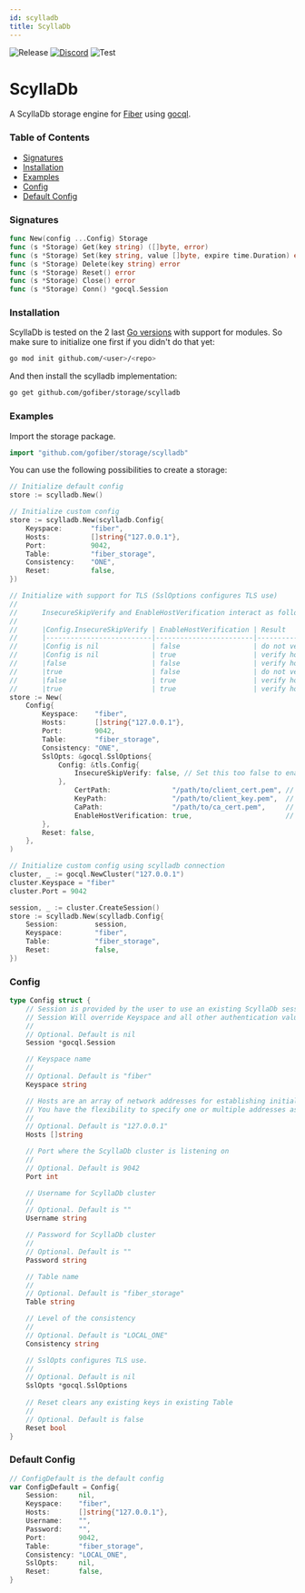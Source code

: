 ```yaml
---
id: scylladb
title: ScyllaDb
---
```


![Release](https://img.shields.io/github/v/tag/gofiber/storage?filter=scylladb*)
[![Discord](https://img.shields.io/discord/704680098577514527?style=flat&label=%F0%9F%92%AC%20discord&color=00ACD7)](https://gofiber.io/discord)
![Test](https://img.shields.io/github/actions/workflow/status/gofiber/storage/test-scylladb.yml?label=Tests)

# ScyllaDb

A ScyllaDb storage engine for [Fiber](https://github.com/gofiber/fiber) using [gocql](https://github.com/scylladb/gocql).

### Table of Contents
- [Signatures](#signatures)
- [Installation](#installation)
- [Examples](#examples)
- [Config](#config)
- [Default Config](#default-config)

### Signatures
```go
func New(config ...Config) Storage
func (s *Storage) Get(key string) ([]byte, error)
func (s *Storage) Set(key string, value []byte, expire time.Duration) error
func (s *Storage) Delete(key string) error
func (s *Storage) Reset() error
func (s *Storage) Close() error
func (s *Storage) Conn() *gocql.Session
```

### Installation
ScyllaDb is tested on the 2 last [Go versions](https://golang.org/dl/) with support for modules. So make sure to initialize one first if you didn't do that yet:
```bash
go mod init github.com/<user>/<repo>
```
And then install the scylladb implementation:
```bash
go get github.com/gofiber/storage/scylladb
```

### Examples
Import the storage package.
```go
import "github.com/gofiber/storage/scylladb"
```

You can use the following possibilities to create a storage:
```go
// Initialize default config
store := scylladb.New()

// Initialize custom config
store := scylladb.New(scylladb.Config{
    Keyspace:       "fiber",
    Hosts:          []string{"127.0.0.1"},
    Port:           9042,
    Table:          "fiber_storage",
    Consistency:    "ONE",
    Reset:          false,
})

// Initialize with support for TLS (SslOptions configures TLS use)
//  
//      InsecureSkipVerify and EnableHostVerification interact as follows:
//
//      |Config.InsecureSkipVerify | EnableHostVerification | Result             |
//      |--------------------------|------------------------|--------------------|
//      |Config is nil             | false                  | do not verify host |
//      |Config is nil             | true                   | verify host        |
//      |false                     | false                  | verify host        |
//      |true                      | false                  | do not verify host |
//      |false                     | true                   | verify host        |
//      |true                      | true                   | verify host        |
store := New(
    Config{
        Keyspace:    "fiber",
        Hosts:       []string{"127.0.0.1"},
        Port:        9042,
        Table:       "fiber_storage",
        Consistency: "ONE",
        SslOpts: &gocql.SslOptions{
            Config: &tls.Config{
                InsecureSkipVerify: false, // Set this too false to enable certificate verification
            },
                CertPath:               "/path/to/client_cert.pem", // Path to the client certificate
                KeyPath:                "/path/to/client_key.pem",  // Path to the client certificate's private key
                CaPath:                 "/path/to/ca_cert.pem",     // Path to the CA certificate
                EnableHostVerification: true,                       // Enable hostname verification
        },
        Reset: false,
    },
)

// Initialize custom config using scylladb connection
cluster, _ := gocql.NewCluster("127.0.0.1")
cluster.Keyspace = "fiber"
cluster.Port = 9042

session, _ := cluster.CreateSession()
store := scylladb.New(scylladb.Config{
    Session:         session,
    Keyspace:        "fiber",
    Table:           "fiber_storage",
    Reset:           false,
})
```

### Config
```go
type Config struct {
    // Session is provided by the user to use an existing ScyllaDb session
    // Session Will override Keyspace and all other authentication values if used
    //
    // Optional. Default is nil
    Session *gocql.Session

    // Keyspace name
    //
    // Optional. Default is "fiber"
    Keyspace string

    // Hosts are an array of network addresses for establishing initial connections
    // You have the flexibility to specify one or multiple addresses as needed
    //
    // Optional. Default is "127.0.0.1"
    Hosts []string

    // Port where the ScyllaDb cluster is listening on
    //
    // Optional. Default is 9042
    Port int

    // Username for ScyllaDb cluster
    //
    // Optional. Default is ""
    Username string

    // Password for ScyllaDb cluster
    //
    // Optional. Default is ""
    Password string

    // Table name
    //
    // Optional. Default is "fiber_storage"
    Table string

    // Level of the consistency
    //
    // Optional. Default is "LOCAL_ONE"
    Consistency string

    // SslOpts configures TLS use.
    //
    // Optional. Default is nil
    SslOpts *gocql.SslOptions
    
    // Reset clears any existing keys in existing Table
    //
    // Optional. Default is false
    Reset bool
}
```

### Default Config
```go
// ConfigDefault is the default config
var ConfigDefault = Config{
    Session:     nil,
    Keyspace:    "fiber",
    Hosts:       []string{"127.0.0.1"},
    Username:    "",
    Password:    "",
    Port:        9042,
    Table:       "fiber_storage",
    Consistency: "LOCAL_ONE",
    SslOpts:     nil,
    Reset:       false,
}
```
